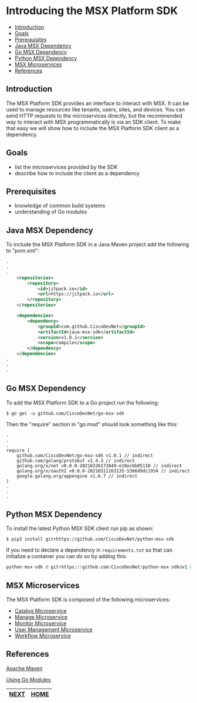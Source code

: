 # Introducing the MSX Platform SDK
* [Introduction](#introduction)
* [Goals](#goals)
* [Prerequisites](#prerequisites)
* [Java MSX Dependency](#java-msx-dependency)
* [Go MSX Dependency](#go-msx-dependency)
* [Python MSX Dependency](#python-msx-dependency)
* [MSX Microservices](#msx-microservices)
* [References](#references)


## Introduction
The MSX Platform SDK provides an interface to interact with MSX. It can be used to manage resources like tenants, users, sites, and devices. You can send HTTP requests to the microservices directly, but the recommended way to interact with MSX programmatically is via an SDK client. To make that easy we will show how to include the MSX Platform SDK client as a dependency.


## Goals
* list the microservices provided by the SDK
* describe how to include the client as a dependency


## Prerequisites
* knowledge of common build systems
* understanding of Go modules


## Java MSX Dependency
To include the MSX Platform SDK in a Java Maven project add the following to "pom.xml":
```xml
.
.
.
    <repositories>
        <repository>
            <id>jitpack.io</id>
            <url>https://jitpack.io</url>
        </repository>
    </repositories>

    <dependencies>
        <dependency>
            <groupId>com.github.CiscoDevNet</groupId>
            <artifactId>java-msx-sdk</artifactId>
            <version>v1.0.1</version>
            <scope>compile</scope>
        </dependency>
    </dependencies>
.
.
.
```


## Go MSX Dependency
To add the MSX Platform SDK to a Go project run the following:
```shell
$ go get -u github.com/CiscoDevNet/go-msx-sdk
```

Then the "require" section in "go.mod" should look something like this:
```
.
.
.
require (
	github.com/CiscoDevNet/go-msx-sdk v1.0.1 // indirect
	github.com/golang/protobuf v1.4.3 // indirect
	golang.org/x/net v0.0.0-20210226172049-e18ecbb05110 // indirect
	golang.org/x/oauth2 v0.0.0-20210311163135-5366d9dc1934 // indirect
	google.golang.org/appengine v1.6.7 // indirect
)
.
.
.
``` 


## Python MSX Dependency
To install the latest Python MSX SDK client run pip as shown:
```shell
$ pip3 install git+https://github.com/CiscoDevNet/python-msx-sdk
```

If you need to declare a dependency in `requirements.txt` so that can initialize a container you can do so by adding this:
```python
python-msx-sdk @ git+https://github.com/CiscoDevNet/python-msx-sdk@v1.0.2
```

## MSX Microservices
The MSX Platform SDK is composed of the following microservices:
* [Catalog Microservice](../02-msx-platform-sdk/10-catalog-microservice.md)
* [Manage Microservice](../02-msx-platform-sdk/11-manage-microservice.md)
* [Monitor Microservice](../02-msx-platform-sdk/12-monitor-microservice.md)
* [User Management Microservice](../02-msx-platform-sdk/13-user-management-microservice.md)
* [Workflow Microservice](../02-msx-platform-sdk/14-workflow-microservice.md)


## References
[Apache Maven](https://maven.apache.org)

[Using Go Modules](https://blog.golang.org/using-go-modules)


| [NEXT](02-using-java-to-get-an-access-token-with-the-password-grant.md) | [HOME](../index.md#msx-platform-sdk) |
|---|---|